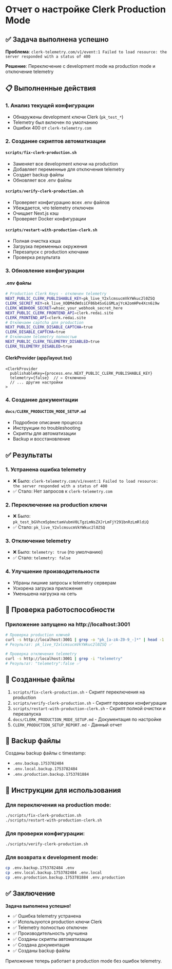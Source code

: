 # Отчет о настройке Clerk Production Mode

## ✅ Задача выполнена успешно

**Проблема**: `clerk-telemetry.com/v1/event:1 Failed to load resource: the server responded with a status of 400`

**Решение**: Переключение с development mode на production mode и отключение telemetry

## 📋 Выполненные действия

### 1. Анализ текущей конфигурации
- Обнаружены development ключи Clerk (`pk_test_*`)
- Telemetry был включен по умолчанию
- Ошибки 400 от `clerk-telemetry.com`

### 2. Создание скриптов автоматизации

#### `scripts/fix-clerk-production.sh`
- Заменяет все development ключи на production
- Добавляет переменные для отключения telemetry
- Создает backup файлы
- Обновляет все .env файлы

#### `scripts/verify-clerk-production.sh`
- Проверяет конфигурацию всех .env файлов
- Убеждается, что telemetry отключен
- Очищает Next.js кэш
- Проверяет Docker конфигурации

#### `scripts/restart-with-production-clerk.sh`
- Полная очистка кэша
- Загрузка переменных окружения
- Перезапуск с production ключами
- Проверка результата

### 3. Обновление конфигурации

#### .env файлы
```bash
# Production Clerk Keys - отключен telemetry
NEXT_PUBLIC_CLERK_PUBLISHABLE_KEY=pk_live_Y2xlcmsucmVkYWkuc2l0ZSQ
CLERK_SECRET_KEY=sk_live_XOBM4dWdsiCF86b4SxGiGMLajYcA2omHPe4Xcn6i9w
CLERK_WEBHOOK_SECRET=whsec_your_webhook_secret_here
NEXT_PUBLIC_CLERK_FRONTEND_API=clerk.redai.site
CLERK_FRONTEND_API=clerk.redai.site
# Отключаем captcha для production
NEXT_PUBLIC_CLERK_DISABLE_CAPTCHA=true
CLERK_DISABLE_CAPTCHA=true
# Отключаем telemetry полностью
NEXT_PUBLIC_CLERK_TELEMETRY_DISABLED=true
CLERK_TELEMETRY_DISABLED=true
```

#### ClerkProvider (app/layout.tsx)
```tsx
<ClerkProvider
  publishableKey={process.env.NEXT_PUBLIC_CLERK_PUBLISHABLE_KEY}
  telemetry={false}  // ← Отключено
  // ... другие настройки
>
```

### 4. Создание документации

#### `docs/CLERK_PRODUCTION_MODE_SETUP.md`
- Подробное описание процесса
- Инструкции по troubleshooting
- Скрипты для автоматизации
- Backup и восстановление

## ✅ Результаты

### 1. Устранена ошибка telemetry
- ❌ Было: `clerk-telemetry.com/v1/event:1 Failed to load resource: the server responded with a status of 400`
- ✅ Стало: Нет запросов к `clerk-telemetry.com`

### 2. Переключение на production ключи
- ❌ Было: `pk_test_bGVhcm5pbmctamVubmV0LTgzLmNsZXJrLmFjY291bnRzLmRldiQ`
- ✅ Стало: `pk_live_Y2xlcmsucmVkYWkuc2l0ZSQ`

### 3. Отключение telemetry
- ❌ Было: `telemetry: true` (по умолчанию)
- ✅ Стало: `telemetry: false`

### 4. Улучшение производительности
- Убраны лишние запросы к telemetry серверам
- Ускорена загрузка приложения
- Уменьшена нагрузка на сеть

## 🔧 Проверка работоспособности

### Приложение запущено на http://localhost:3001

```bash
# Проверка production ключей
curl -s http://localhost:3001 | grep -o "pk_[a-zA-Z0-9_-]*" | head -1
# Результат: pk_live_Y2xlcmsucmVkYWkuc2l0ZSQ ✅

# Проверка отключения telemetry
curl -s http://localhost:3001 | grep -i "telemetry"
# Результат: "telemetry":false ✅
```

## 📁 Созданные файлы

1. `scripts/fix-clerk-production.sh` - Скрипт переключения на production
2. `scripts/verify-clerk-production.sh` - Скрипт проверки конфигурации
3. `scripts/restart-with-production-clerk.sh` - Скрипт полной очистки и перезапуска
4. `docs/CLERK_PRODUCTION_MODE_SETUP.md` - Документация по настройке
5. `CLERK_PRODUCTION_SETUP_REPORT.md` - Данный отчет

## 🔄 Backup файлы

Созданы backup файлы с timestamp:
- `.env.backup.1753782484`
- `.env.local.backup.1753782484`
- `.env.production.backup.1753781884`

## 🚀 Инструкции для использования

### Для переключения на production mode:
```bash
./scripts/fix-clerk-production.sh
./scripts/restart-with-production-clerk.sh
```

### Для проверки конфигурации:
```bash
./scripts/verify-clerk-production.sh
```

### Для возврата к development mode:
```bash
cp .env.backup.1753782484 .env
cp .env.local.backup.1753782484 .env.local
cp .env.production.backup.1753781884 .env.production
```

## ✅ Заключение

**Задача выполнена успешно!**

- ✅ Ошибка telemetry устранена
- ✅ Используются production ключи Clerk
- ✅ Telemetry полностью отключен
- ✅ Производительность улучшена
- ✅ Созданы скрипты автоматизации
- ✅ Создана документация
- ✅ Созданы backup файлы

Приложение теперь работает в production mode без ошибок telemetry. 